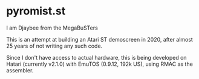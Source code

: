 # pyromist.st
I am Djaybee from the MegaBuSTers

This is an attempt at building an Atari ST demoscreen in 2020, after
almost 25 years of not writing any such code.

Since I don't have access to actual hardware, this is being developed
on Hatari (currently v2.1.0) with EmuTOS (0.9.12, 192k US), using
RMAC as the assembler.
